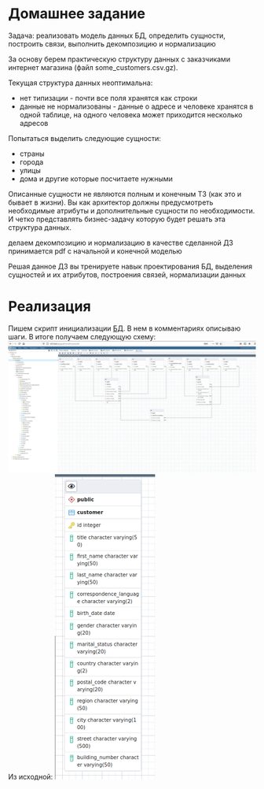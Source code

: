 # Домашнее задание
Задача: реализовать модель данных БД, определить сущности, построить связи, выполнить декомпозицию и нормализацию

За основу берем практическую структуру данных с заказчиками интернет магазина (файл some_customers.csv.gz).

Текущая структура данных неоптимальна:
- нет типизации - почти все поля хранятся как строки
- данные не нормализованы - данные о адресе и человеке хранятся в одной таблице, на одного человека может приходится несколько адресов

Попытаться выделить следующие сущности:
- страны
- города
- улицы
- дома
и другие которые посчитаете нужными

Описанные сущности не являются полным и конечным ТЗ (как это и бывает в жизни). Вы как архитектор должны предусмотреть необходимые атрибуты и дополнительные сущности по необходимости. И четко представлять бизнес-задачу которую будет решать эта структура данных.

делаем декомпозицию и нормализацию
в качестве сделанной ДЗ принимается pdf с начальной и конечной моделью

Решая данное ДЗ вы тренируете навык проектирования БД, выделения сущностей и их атрибутов, построения связей, нормализации данных

# Реализация
Пишем скрипт инициализации [БД](docker-entrypoint-initdb.d/init.sql). В нем в комментариях описываю шаги.
В итоге получаем следующую схему:
![img.png](img.png)
Из исходной:
![img_1.png](img_1.png)
